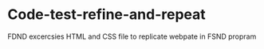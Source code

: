 # Code-test-refine-and-repeat
FDND excercsies
HTML and CSS file to replicate webpate in FSND propram
